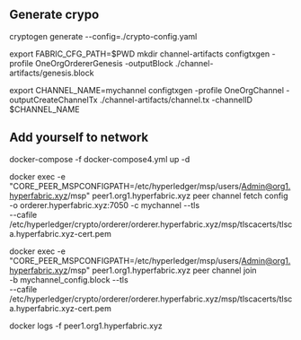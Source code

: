 ## Generate crypo

cryptogen generate --config=./crypto-config.yaml

export FABRIC_CFG_PATH=$PWD
mkdir channel-artifacts
configtxgen -profile OneOrgOrdererGenesis -outputBlock ./channel-artifacts/genesis.block

export CHANNEL_NAME=mychannel
configtxgen -profile OneOrgChannel -outputCreateChannelTx ./channel-artifacts/channel.tx -channelID $CHANNEL_NAME

## Add yourself to network

docker-compose -f docker-compose4.yml up -d

docker exec -e "CORE_PEER_MSPCONFIGPATH=/etc/hyperledger/msp/users/Admin@org1.hyperfabric.xyz/msp" peer1.org1.hyperfabric.xyz peer channel fetch config \
  -o orderer.hyperfabric.xyz:7050 -c mychannel --tls \
  --cafile /etc/hyperledger/crypto/orderer/orderer.hyperfabric.xyz/msp/tlscacerts/tlsca.hyperfabric.xyz-cert.pem

docker exec -e "CORE_PEER_MSPCONFIGPATH=/etc/hyperledger/msp/users/Admin@org1.hyperfabric.xyz/msp" peer1.org1.hyperfabric.xyz peer channel join \
  -b mychannel_config.block --tls \
  --cafile /etc/hyperledger/crypto/orderer/orderer.hyperfabric.xyz/msp/tlscacerts/tlsca.hyperfabric.xyz-cert.pem

docker logs -f peer1.org1.hyperfabric.xyz
